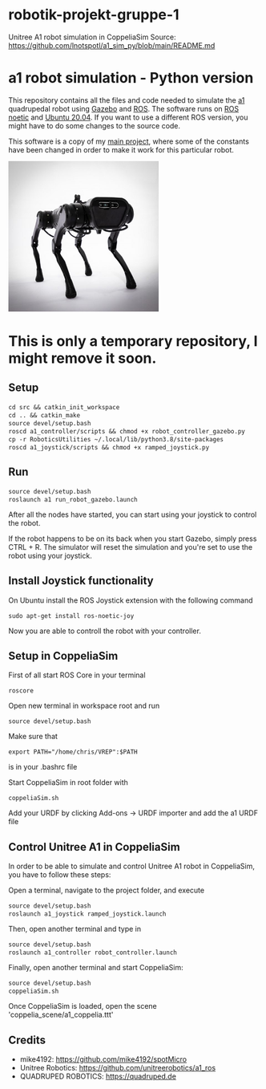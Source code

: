 # robotik-projekt-gruppe-1
Unitree A1 robot simulation in CoppeliaSim
Source: https://github.com/lnotspotl/a1_sim_py/blob/main/README.md
# a1 robot simulation - Python version
This repository contains all the files and code needed to simulate the [a1](https://www.unitree.com/products/a1) quadrupedal robot using [Gazebo](http://gazebosim.org/) and [ROS](https://www.ros.org/).
The software runs on [ROS noetic](http://wiki.ros.org/noetic) and [Ubuntu 20.04](http://www.releases.ubuntu.com/20.04/). If you want to use a different ROS version, you might have to do some changes to the source code.

This software is a copy of my [main project](https://github.com/lnotspotl/notspot_sim_py), where some of the constants have been changed in order to make it work for this particular robot.

<img src="resources/a1" width="300"> 

# This is only a temporary repository, I might remove it soon.

## Setup
```
cd src && catkin_init_workspace
cd .. && catkin_make
source devel/setup.bash
roscd a1_controller/scripts && chmod +x robot_controller_gazebo.py
cp -r RoboticsUtilities ~/.local/lib/python3.8/site-packages
roscd a1_joystick/scripts && chmod +x ramped_joystick.py
```

## Run
```
source devel/setup.bash
roslaunch a1 run_robot_gazebo.launch
```
After all the nodes have started, you can start using your joystick to control the robot.

If the robot happens to be on its back when you start Gazebo, simply press CTRL + R. The simulator will reset the simulation and you're set to use the robot using your joystick.

## Install Joystick functionality
On Ubuntu install the ROS Joystick extension with the following command
```
sudo apt-get install ros-noetic-joy
```
Now you are able to controll the robot with your controller.

## Setup in CoppeliaSim
First of all start ROS Core in your terminal
```
roscore
```
Open new terminal in workspace root and run
```
source devel/setup.bash
```
Make sure that 
```
export PATH="/home/chris/VREP":$PATH
```
is in your .bashrc file

Start CoppeliaSim in root folder with
```
coppeliaSim.sh
``` 
Add your URDF by clicking Add-ons -> URDF importer and add the a1 URDF file

## Control Unitree A1 in CoppeliaSim
In order to be able to simulate and control Unitree A1 robot in CoppeliaSim, you have to follow these steps:

Open a terminal, navigate to the project folder, and execute
```
source devel/setup.bash
roslaunch a1_joystick ramped_joystick.launch
```
Then, open another terminal and type in
```
source devel/setup.bash
roslaunch a1_controller robot_controller.launch
```
Finally, open another terminal and start CoppeliaSim:
```
source devel/setup.bash
coppeliaSim.sh
```
Once CoppeliaSim is loaded, open the scene 'coppelia_scene/a1_coppelia.ttt'
## Credits
 - mike4192: https://github.com/mike4192/spotMicro
 - Unitree Robotics: https://github.com/unitreerobotics/a1_ros
 - QUADRUPED ROBOTICS: https://quadruped.de
